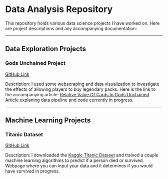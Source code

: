 # Data Analysis Repository

This repository holds various data science projects I have worked on. Here are project descriptions and any accompanying documentation:

---
## **Data Exploration Projects**

### Gods Unchained Project
[GitHub Link](https://github.com/jdmendoza/jdmendoza.github.io/tree/master/card_distribution)

Description: I used some webscraping and data visualization to investigate the effects of allowing players to buy legendary packs.
Here is the link to the accompanying article: [Relative Value Of Cards In Gods Unchained](https://medium.com/@jdannym93/relative-value-of-cards-in-gods-unchained-b875a1cee7e0)  
Article explaning data pipeline and code currently in progress. 

---
## **Machine Learning Projects**

### Titanic Dataset
[GitHub Link](https://github.com/jdmendoza/jdmendoza.github.io/tree/master/titanic_dataset)

Description: I downloaded the [Kaggle Titanic Dataset](https://www.kaggle.com/c/titanic) and trained a couple machine learning algorithms to predict if a person died or survived. 
Webpage where you can input your data and it determines if you would have survived in progress.  
